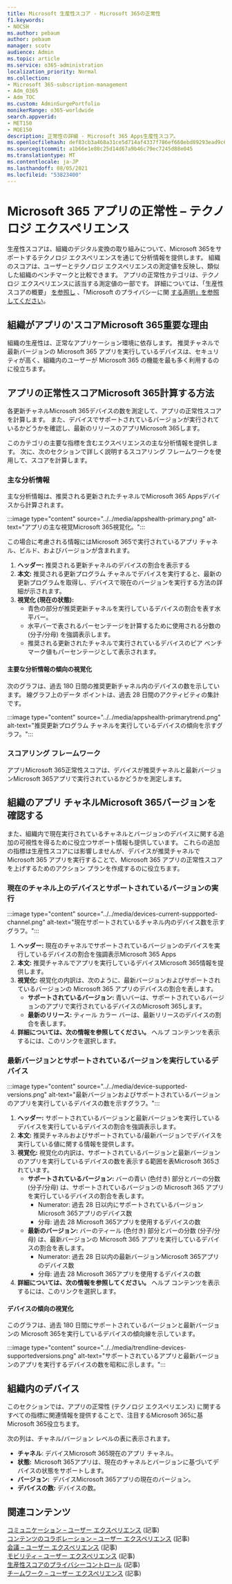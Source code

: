 ```yaml
---
title: Microsoft 生産性スコア - Microsoft 365の正常性
f1.keywords:
- NOCSH
ms.author: pebaum
author: pebaum
manager: scotv
audience: Admin
ms.topic: article
ms.service: o365-administration
localization_priority: Normal
ms.collection:
- Microsoft 365-subscription-management
- Adm_O365
- Adm_TOC
ms.custom: AdminSurgePortfolio
monikerRange: o365-worldwide
search.appverid:
- MET150
- MOE150
description: 正常性の詳細 - Microsoft 365 Apps生産性スコア。
ms.openlocfilehash: def83cb3a468a31ce5d714af4337f786ef660ebd89293ead9c6c92d9ec23c34d
ms.sourcegitcommit: a1b66e1e80c25d14d67a9b46c79ec7245d88e045
ms.translationtype: MT
ms.contentlocale: ja-JP
ms.lasthandoff: 08/05/2021
ms.locfileid: "53823400"
---
```

# <a name="microsoft-365-apps-health--technology-experiences"></a>Microsoft 365 アプリの正常性 – テクノロジ エクスペリエンス

生産性スコアは、組織のデジタル変換の取り組みについて、Microsoft 365をサポートするテクノロジ エクスペリエンスを通じて分析情報を提供します。 組織のスコアは、ユーザーとテクノロジ エクスペリエンスの測定値を反映し、類似した組織のベンチマークと比較できます。 アプリの正常性カテゴリは、テクノロジ エクスペリエンスに該当する測定値の一部です。 詳細については、「生産性スコアの概要」 [を参照し](productivity-score.md) 、「Microsoft のプライバシーに関 [する声明」を参照してください](https://privacy.microsoft.com/privacystatement)。

## <a name="why-your-organization39s-microsoft-365-apps-health-score-matters"></a>組織がアプリの&#39;スコアMicrosoft 365重要な理由

組織の生産性は、正常なアプリケーション環境に依存します。 推奨チャネルで最新バージョンの Microsoft 365 アプリを実行しているデバイスは、セキュリティが高く、組織内のユーザーが Microsoft 365 の機能を最も多く利用するのに役立ちます。

## <a name="how-we-calculate-the-microsoft-365-apps-health-score"></a>アプリの正常性スコアMicrosoft 365計算する方法

各更新チャネルMicrosoft 365デバイスの数を測定して、アプリの正常性スコアを計算します。 また、デバイスでサポートされているバージョンが実行されているかどうかを確認し、最新のリリースのアプリMicrosoft 365します。

このカテゴリの主要な指標を含むエクスペリエンスの主な分析情報を提供します。 次に、次のセクションで詳しく説明するスコアリング フレームワークを使用して、スコアを計算します。

### <a name="primary-insight"></a>主な分析情報

主な分析情報は、推奨される更新されたチャネルでMicrosoft 365 Appsデバイスから計算されます。

:::image type="content" source="../../media/appshealth-primary.png" alt-text="アプリの主な視覚Microsoft 365視覚化。":::

この場合に考慮される情報にはMicrosoft 365で実行されているアプリ チャネル、ビルド、およびバージョンが含まれます。

1. **ヘッダー:**  推奨される更新チャネルのデバイスの割合を表示する
1. **本文:**  推奨される更新プログラム チャネルでデバイスを実行すると、最新の更新プログラムを取得し、デバイスで現在のバージョンを実行する方法の詳細が示されます。
1. **視覚化 (現在の状態):**
    - 青色の部分が推奨更新チャネルを実行しているデバイスの割合を表す水平バー。
    - 水平バーで表されるパーセンテージを計算するために使用される分数の (分子/分母) を強調表示します。
    - 推奨される更新されたチャネルで実行されているデバイスのピア ベンチマーク値もパーセンテージとして表示されます。

#### <a name="trend-visualization-of-the-primary-insight"></a>主要な分析情報の傾向の視覚化

次のグラフは、過去 180 日間の推奨更新チャネル内のデバイスの数を示しています。 線グラフ上のデータ ポイントは、過去 28 日間のアクティビティの集計です。

:::image type="content" source="../../media/appshealth-primarytrend.png" alt-text="推奨更新プログラム チャネルを実行しているデバイスの傾向を示すグラフ。":::

### <a name="scoring-framework"></a>スコアリング フレームワーク

アプリMicrosoft 365正常性スコアは、デバイスが推奨チャネルと最新バージョンMicrosoft 365アプリで実行されているかどうかを測定します。

## <a name="explore-your-organization-microsoft-365-app-channels-and-versions"></a>組織のアプリ チャネルMicrosoft 365バージョンを確認する

また、組織内で現在実行されているチャネルとバージョンのデバイスに関する追加の可視性を得るために役立つサポート情報も提供しています。 これらの追加の指標は生産性スコアには影響しませんが、デバイスが推奨チャネルで Microsoft 365 アプリを実行することで、Microsoft 365 アプリの正常性スコアを上げするためのアクション プランを作成するのに役立ちます。

### <a name="devices-on-current-channel-and-running-supported-versions"></a>現在のチャネル上のデバイスとサポートされているバージョンの実行

:::image type="content" source="../../media/devices-current-suppported-channel.png" alt-text="現在サポートされているチャネル内のデバイス数を示すグラフ。":::

1. **ヘッダー:** 現在のチャネルでサポートされているバージョンのデバイスを実行しているデバイスの割合を強調表示Microsoft 365 Apps
1. **本文:** 推奨チャネルでアプリを実行しているデバイスMicrosoft 365情報を提供します。
1. **視覚化:** 視覚化の内訳は、次のように、最新バージョンおよびサポートされているバージョンの Microsoft 365 アプリのデバイスの割合を表します。
    - **サポートされているバージョン:** 青いバーは、サポートされているバージョンのアプリで実行されているデバイスのMicrosoft 365します。
    - **最新のリリース:** ティール カラー バーは、最新リリースのデバイスの割合を表します。
1. **詳細については、次の情報を参照してください。**   ヘルプ コンテンツを表示するには、このリンクを選択します。

### <a name="devices-running-latest-and-supported-versions"></a>最新バージョンとサポートされているバージョンを実行しているデバイス

:::image type="content" source="../../media/device-supported-versions.png" alt-text="最新バージョンおよびサポートされているバージョンのアプリを実行しているデバイスの数を示すグラフ。":::

1. **ヘッダー:**  サポートされているバージョンと最新バージョンを実行しているデバイスを実行しているデバイスの割合を強調表示します。
1. **本文:**  推奨チャネルおよびサポートされている/最新バージョンでデバイスを実行している値に関する情報を提供します。
1. **視覚化:** 視覚化の内訳は、サポートされているバージョンと最新バージョンのアプリを実行しているデバイスの数を表示する範囲を表Microsoft 365されています。
    - **サポートされているバージョン:** バーの青い (色付き) 部分とバーの分数 (分子/分母) は、サポートされているバージョンの Microsoft 365 アプリを実行しているデバイスの割合を表します。
        - Numerator: 過去 28 日以内にサポートされているバージョンMicrosoft 365アプリのデバイス数
        - 分母: 過去 28 Microsoft 365アプリを使用するデバイスの数
    - **最新のバージョン:** バーのティール (色付き) 部分とバーの分数 (分子/分母) は、最新バージョンの Microsoft 365 アプリを実行しているデバイスの割合を表します。
        - Numerator: 過去 28 日以内の最新バージョンMicrosoft 365アプリのデバイス数
        - 分母: 過去 28 Microsoft 365アプリを使用するデバイスの数
1. **詳細については、次の情報を参照してください。**   ヘルプ コンテンツを表示するには、このリンクを選択します。

#### <a name="trend-visualization-of-the-devices"></a>デバイスの傾向の視覚化

このグラフは、過去 180 日間にサポートされているバージョンと最新バージョンの Microsoft 365を実行しているデバイスの傾向線を示しています。

:::image type="content" source="../../media/trendline-devices-supportedversions.png" alt-text="サポートされているアプリと最新バージョンのアプリを実行するデバイスの数を昭和に示します。":::

## <a name="devices-in-your-organization"></a>組織内のデバイス

このセクションでは、アプリの正常性 (テクノロジ エクスペリエンス) に関するすべての指標に関連情報を提供することで、注目するMicrosoft 365に基Microsoft 365役立ちます。

次の列は、チャネル/バージョン レベルの表に表示されます。

- **チャネル**: デバイスMicrosoft 365現在のアプリ チャネル。
- **状態:**  Microsoft 365アプリは、現在のチャネルとバージョンに基づいてデバイスの状態をサポートします。
- **バージョン:**  デバイスMicrosoft 365アプリの現在のバージョン。
- **デバイスの数:**  デバイスの数。

## <a name="related-content"></a>関連コンテンツ

[コミュニケーション – ユーザー エクスペリエンス](communication.md) (記事)\
[コンテンツのコラボレーション – ユーザー エクスペリエンス](content-collaboration.md) (記事)\
[会議 – ユーザー エクスペリエンス](meetings.md) (記事)\
[モビリティ – ユーザー エクスペリエンス](mobility.md) (記事)\
[生産性スコアのプライバシーコントロール](privacy.md) (記事)\
[チームワーク – ユーザー エクスペリエンス](teamwork.md) (記事)